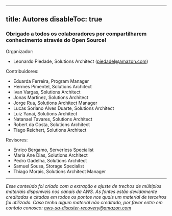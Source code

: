 
---
title: Autores
disableToc: true
---

### Obrigado a todos os colaboradores <i class="fas fa-heart"></i> por compartilharem conhecimento através do Open Source!

<!---
note: change the url to match the new repo... using old repo as an example placeholder

<br><br>
Acesse: [Contributors page](https://github.com/lpiedade/reliability-refarch/graphs/contributors) para ver a lista de autores desse conteúdo!
--->

Organizador: 
- Leonardo Piedade, Solutions Architect (piedadel@amazon.com)

Contribuidores:
- Eduarda Ferreira, Program Manager
- Hermes Pimentel, Solutions Architect
- Ivan Vargas, Solutions Architect
- Jonas Martinez, Solutions Architect
- Jorge Rua, Solutions Architect Manager
- Lucas Soriano Alves Duarte, Solutions Architect
- Luiz Yanai, Solutions Architect
- Natanael Tavares, Solutions Architect
- Robert da Costa, Solutions Architect
- Tiago Reichert, Solutions Architect

Revisores:
- Enrico Bergamo, Serverless Specialist
- Maria Ane Dias, Solutions Architect
- Pedro Gadelha, Solutions Architect
- Samuel Sousa, Storage Specialist
- Thiago Morais, Solutions Architect Manager

---

*Esse conteúdo foi criado com a extração e ajuste de trechos de múltiplos materiais disponíveis nos canais da AWS. As fontes estão devidamente creditadas e citadas em todos os pontos nos quais um material de terceiros foi utilizado. Caso tenha algum material não creditado, por favor entre em contato conosco: aws-sa-disaster-recovery@amazon.com*
